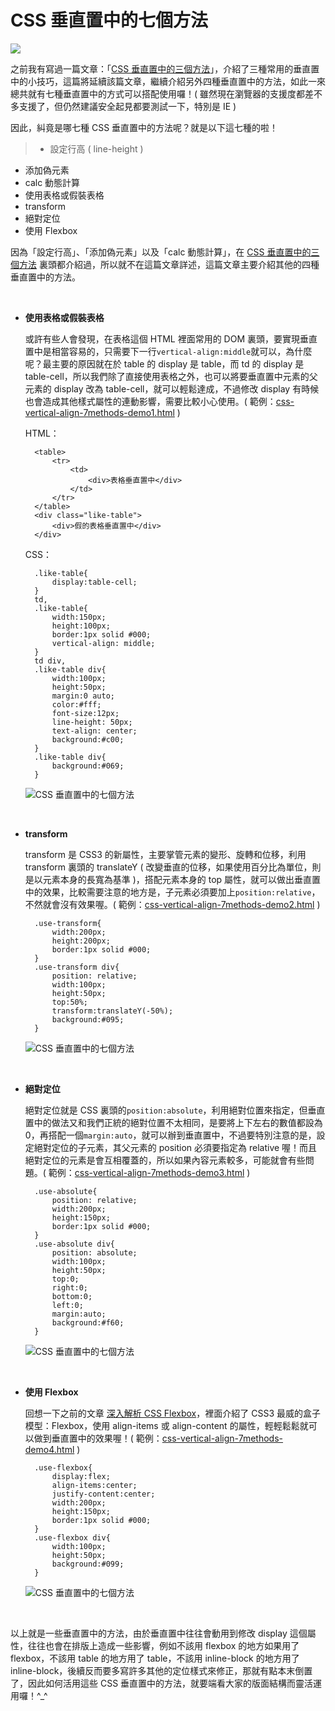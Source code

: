 # CSS 垂直置中的七個方法  

![](/img/articles/201502/css-vertical-align-7methods.jpg#preview-img)

之前我有寫過一篇文章：「[CSS 垂直置中的三個方法](http://www.oxxostudio.tw/articles/201408/css-vertical-align.html)」，介紹了三種常用的垂直置中的小技巧，這篇將延續該篇文章，繼續介紹另外四種垂直置中的方法，如此一來總共就有七種垂直置中的方式可以搭配使用囉！( 雖然現在瀏覽器的支援度都差不多支援了，但仍然建議安全起見都要測試一下，特別是 IE )

因此，糾竟是哪七種 CSS 垂直置中的方法呢？就是以下這七種的啦！

>- 設定行高 ( line-height ) 
- 添加偽元素
- calc 動態計算
- 使用表格或假裝表格
- transform
- 絕對定位
- 使用 Flexbox

因為「設定行高」、「添加偽元素」以及「calc 動態計算」，在 [CSS 垂直置中的三個方法](http://www.oxxostudio.tw/articles/201408/css-vertical-align.html) 裏頭都介紹過，所以就不在這篇文章詳述，這篇文章主要介紹其他的四種垂直置中的方法。

<br/>

- **使用表格或假裝表格**

	或許有些人會發現，在表格這個 HTML 裡面常用的 DOM 裏頭，要實現垂直置中是相當容易的，只需要下一行`vertical-align:middle`就可以，為什麼呢？最主要的原因就在於 table 的 display 是 table，而 td 的 display 是 table-cell，所以我們除了直接使用表格之外，也可以將要垂直置中元素的父元素的 display 改為 table-cell，就可以輕鬆達成，不過修改 display 有時候也會造成其他樣式屬性的連動影響，需要比較小心使用。( 範例：[css-vertical-align-7methods-demo1.html](/demo/201502/css-vertical-align-7methods-demo1.html) )

	HTML：

		<table>
			<tr>
				<td>
					<div>表格垂直置中</div>
				</td>
			</tr>
		</table>
		<div class="like-table">
			<div>假的表格垂直置中</div>
		</div>

	CSS：

		.like-table{
			display:table-cell;
		}
		td,
		.like-table{
			width:150px;
			height:100px;
			border:1px solid #000;
			vertical-align: middle;
		}
		td div,
		.like-table div{
			width:100px;
			height:50px;
			margin:0 auto;
			color:#fff;
			font-size:12px;
			line-height: 50px;
			text-align: center;
			background:#c00;
		}
		.like-table div{
			background:#069;
		}

	![CSS 垂直置中的七個方法](/img/articles/201502/20150201_1_02.jpg)

<br/>

- **transform**

	transform 是 CSS3 的新屬性，主要掌管元素的變形、旋轉和位移，利用 transform 裏頭的 translateY ( 改變垂直的位移，如果使用百分比為單位，則是以元素本身的長寬為基準 )，搭配元素本身的 top 屬性，就可以做出垂直置中的效果，比較需要注意的地方是，子元素必須要加上`position:relative`，不然就會沒有效果喔。( 範例：[css-vertical-align-7methods-demo2.html](/demo/201502/css-vertical-align-7methods-demo2.html) )

		.use-transform{
			width:200px;
			height:200px;
			border:1px solid #000;
		}
		.use-transform div{
			position: relative;
			width:100px;
			height:50px;
			top:50%;
			transform:translateY(-50%);
			background:#095;
		}

	![CSS 垂直置中的七個方法](/img/articles/201502/20150201_1_03.jpg)

<br/>

- **絕對定位**

	絕對定位就是 CSS 裏頭的`position:absolute`，利用絕對位置來指定，但垂直置中的做法又和我們正統的絕對位置不太相同，是要將上下左右的數值都設為 0，再搭配一個`margin:auto`，就可以辦到垂直置中，不過要特別注意的是，設定絕對定位的子元素，其父元素的 position 必須要指定為 relative 喔！而且絕對定位的元素是會互相覆蓋的，所以如果內容元素較多，可能就會有些問題。( 範例：[css-vertical-align-7methods-demo3.html](/demo/201502/css-vertical-align-7methods-demo3.html) )

		.use-absolute{
			position: relative;
			width:200px;
			height:150px;
			border:1px solid #000;
		}
		.use-absolute div{
			position: absolute;
			width:100px;
			height:50px;
			top:0;
			right:0;
			bottom:0;
			left:0;
			margin:auto;
			background:#f60;
		}

	![CSS 垂直置中的七個方法](/img/articles/201502/20150201_1_04.jpg)

<br/>

- **使用 Flexbox**

	回想一下之前的文章 [深入解析 CSS Flexbox](http://www.oxxostudio.tw/articles/201501/css-flexbox.html)，裡面介紹了 CSS3 最威的盒子模型：Flexbox，使用 align-items 或 align-content 的屬性，輕輕鬆鬆就可以做到垂直置中的效果喔！( 範例：[css-vertical-align-7methods-demo4.html](/demo/201502/css-vertical-align-7methods-demo4.html) )

		.use-flexbox{
			display:flex;
			align-items:center;
			justify-content:center;
			width:200px;
			height:150px;
			border:1px solid #000;
		}
		.use-flexbox div{
			width:100px;
			height:50px;
			background:#099;
		}

	![CSS 垂直置中的七個方法](/img/articles/201502/20150201_1_05.jpg)

<br/>

以上就是一些垂直置中的方法，由於垂直置中往往會動用到修改 display 這個屬性，往往也會在排版上造成一些影響，例如不該用 flexbox 的地方如果用了 flexbox，不該用 table 的地方用了 table，不該用 inline-block 的地方用了 inline-block，後續反而要多寫許多其他的定位樣式來修正，那就有點本末倒置了，因此如何活用這些 CSS 垂直置中的方法，就要端看大家的版面結構而靈活運用囉！^_^

